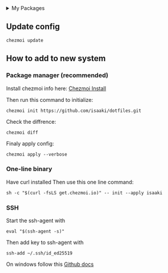 <details><summary id="dependencies">My Packages</summary>
  
  - base-devel
  - greetd
  - greetd-tuigreet
  - mason
  - cpio
  - neovim
  - fzf
  - chezmoi
  - uwsm
  - gnome-keyring
  - polkit-gnome
  - seahorse
  - mpv
  - alacritty
  - btop
  - file-roller
  - kate
  - tealdeer
  - trash-cli
  - obsidian
  - uv
  - lazygit
  - thunar
  - thunar-archive-plugin
  - thunar-shares-plugin
  - gvfs
  - gvfs-smb
  - tmux
  - youtube-music
  - plexamp
  - stremio
  - zed
  - zoxide
  - qt5ct
  - qt6ct
  - kvantum
  - breeze-icons
  - adw-gtk-theme
  - qimgv-git

Pacman
```bash
sudo pacman -S --needed base-devel greetd greetd-tuigreet mason cpio neovim fzf chezmoi uwsm gnome-keyring polkit-gnome seahorse mpv alacritty btop file-roller kate tealdeer trash-cli obsidian uv lazygit thunar thunar-archive-plugin gvfs tmux zed zoxide qt5ct qt6ct kvantum breeze-icons adw-gtk-theme
```

AUR
```bash
paru -S --needed youtube-music plexamp-appimage stremio qimgv-git`
```

</details>

## Update config
```
chezmoi update
```

## How to add to new system
### Package manager (recommended)
Install chezmoi info here: [Chezmoi Install](https://www.chezmoi.io/install/)

Then run this command to initialize:
```
chezmoi init https://github.com/isaaki/dotfiles.git
```

Check the diffrence:
```
chezmoi diff
```

Finaly apply config:
```
chezmoi apply --verbose
```

### One-line binary
Have curl installed
Then use this one line command:
```
sh -c "$(curl -fsLS get.chezmoi.io)" -- init --apply isaaki
```

### SSH
Start the ssh-agent with
```
eval "$(ssh-agent -s)"
```
Then add key to ssh-agent with
```
ssh-add ~/.ssh/id_ed25519
```

On windows follow this [Github docs](https://docs.github.com/en/authentication/connecting-to-github-with-ssh/generating-a-new-ssh-key-and-adding-it-to-the-ssh-agent?platform=windows#adding-your-ssh-key-to-the-ssh-agent)
